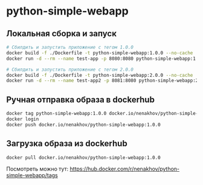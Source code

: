 # python-simple-webapp

## Локальная сборка и запуск
```bash
# Сбилдить и запустить приложение с тегом 1.0.0
docker build -f ./Dockerfile -t python-simple-webapp:1.0.0 --no-cache .
docker run -d --rm --name test-app -p 8080:8080 python-simple-webapp:1.0.0

# Сбилдить и запустить приложение с тегом 2.0.0
docker build -f ./Dockerfile -t python-simple-webapp:2.0.0 --no-cache .
docker run -d --rm --name test-app2 -p 8081:8080 python-simple-webapp:2.0.0
```

## Ручная отправка образа в dockerhub
```bash
docker tag python-simple-webapp:1.0.0 docker.io/nenakhov/python-simple-webapp:1.0.0
docker login
docker push docker.io/nenakhov/python-simple-webapp:1.0.0
```

## Загрузка образа из dockerhub
```bash
docker pull docker.io/nenakhov/python-simple-webapp:1.0.0
```
Посмотреть можно тут: https://hub.docker.com/r/nenakhov/python-simple-webapp/tags